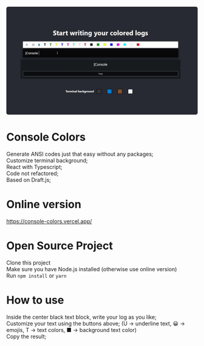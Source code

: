 <p align="center">
<img src="public/gif.gif" style="border-radius:5px" />
<p>

# Console Colors  
Generate ANSI codes just that easy without any packages;  
Customize terminal background;  
React with Typescript;  
Code not refactored;  
Based on Draft.js;  
  
# Online version  
https://console-colors.vercel.app/  
  
# Open Source Project  
Clone this project  
Make sure you have Node.js installed (otherwise use online version)  
Run `npm install` or `yarn`  
  
# How to use  
Inside the center black text block, write your log as you like;  
Customize your text using the buttons above; (U -> underline text, 😀 -> emojis, T -> text colors, ■ -> background text color)  
Copy the result;  